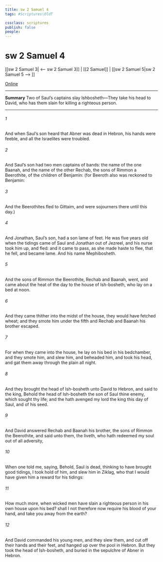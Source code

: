```yaml
---
title: sw 2 Samuel 4
tags: #Scriptures\OldT

cssclass: scriptures
publish: false
people:
---
```


# sw 2 Samuel 4
[[sw 2 Samuel 3| <-- sw 2 Samuel 3]] | [[2 Samuel]] | [[sw 2 Samuel 5|sw 2 Samuel 5 --> ]]

[Online](https://churchofjesuschrist.org/study/scriptures/ot/2-sam/4?lang=eng)

---
__Summary__
Two of Saul’s captains slay Ishbosheth—They take his head to David, who has them slain for killing a righteous person.

---
###### 1 
And when Saul’s son heard that Abner was dead in Hebron, his hands were feeble, and all the Israelites were troubled.

###### 2 
And Saul’s son had two men  captains of bands: the name of the one  Baanah, and the name of the other Rechab, the sons of Rimmon a Beerothite, of the children of Benjamin: (for Beeroth also was reckoned to Benjamin:

###### 3 
And the Beerothites fled to Gittaim, and were sojourners there until this day.)

###### 4 
And Jonathan, Saul’s son, had a son  lame of  feet. He was five years old when the tidings came of Saul and Jonathan out of Jezreel, and his nurse took him up, and fled: and it came to pass, as she made haste to flee, that he fell, and became lame. And his name  Mephibosheth.

###### 5 
And the sons of Rimmon the Beerothite, Rechab and Baanah, went, and came about the heat of the day to the house of Ish-bosheth, who lay on a bed at noon.

###### 6 
And they came thither into the midst of the house,  they would have fetched wheat; and they smote him under the fifth  and Rechab and Baanah his brother escaped.

###### 7 
For when they came into the house, he lay on his bed in his bedchamber, and they smote him, and slew him, and beheaded him, and took his head, and gat them away through the plain all night.

###### 8 
And they brought the head of Ish-bosheth unto David to Hebron, and said to the king, Behold the head of Ish-bosheth the son of Saul thine enemy, which sought thy life; and the  hath avenged my lord the king this day of Saul, and of his seed.

###### 9 
And David answered Rechab and Baanah his brother, the sons of Rimmon the Beerothite, and said unto them,  the  liveth, who hath redeemed my soul out of all adversity,

###### 10 
When one told me, saying, Behold, Saul is dead, thinking to have brought good tidings, I took hold of him, and slew him in Ziklag, who  that I would have given him a reward for his tidings:

###### 11 
How much more, when wicked men have slain a righteous person in his own house upon his bed? shall I not therefore now require his blood of your hand, and take you away from the earth?

###### 12 
And David commanded his young men, and they slew them, and cut off their hands and their feet, and hanged  up over the pool in Hebron. But they took the head of Ish-bosheth, and buried  in the sepulchre of Abner in Hebron.

